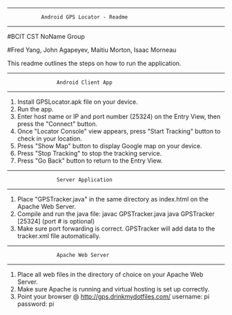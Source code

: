 ---------------------------------------------------------------
               Android GPS Locator - Readme
---------------------------------------------------------------
#BCIT CST NoName Group

#Fred Yang, John Agapeyev, Maitiu Morton, Isaac Morneau

This readme outlines the steps on how to run the application.

---------------------------------------------------------------
                    Android Client App
---------------------------------------------------------------
1. Install GPSLocator.apk file on your device. 
2. Run the app.
3. Enter host name or IP and port number (25324) on the Entry View,
   then press the "Connect" button.
4. Once "Locator Console" view appears, press "Start Tracking" 
   button to check in your location.
5. Press "Show Map" button to display Google map on your device.
6. Press "Stop Tracking" to stop the tracking service.
7. Press "Go Back" button to return to the Entry View.

---------------------------------------------------------------
                    Server Application
---------------------------------------------------------------
1. Place "GPSTracker.java" in the same directory as index.html
   on the Apache Web Server.
2. Compile and run the java file: 
   javac GPSTracker.java 
   java GPSTracker [25324] (port # is optional)
3. Make sure port forwarding is correct. GPSTracker will add 
   data to the tracker.xml file automatically.


---------------------------------------------------------------
                    Apache Web Server
---------------------------------------------------------------
1. Place all web files in the directory of choice on your Apache
   Web Server.
2. Make sure Apache is running and virtual hosting is set up 
   correctly.
3. Point your browser @ http://gps.drinkmydotfiles.com/
   username: pi     password: pi

